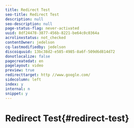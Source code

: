 ```yaml
---
title: Redirect Test
seo-title: Redirect Test
description: null
seo-description: null
page-status-flag: never-activated
uuid: 8df24478-3877-456b-8221-be64c0c0364a
acrolinxstatus: not_checked
contentOwner: jedelson
cq-lastmodifiedby: jedelson
discoiquuid: 13bc38d2-e585-4985-8a6f-509d6d814d72
donotlocalize: false
pagecreatedat: en
pagelayout: video
preview: true
redirecttarget: http //www.google.com/
sidecolumn: left
index: y
internal: n
snippet: y
---
```


# Redirect Test{#redirect-test}

